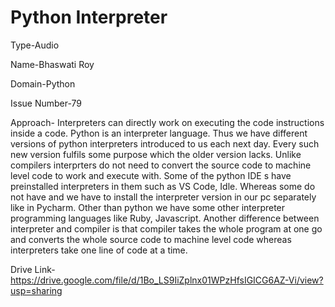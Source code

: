 # Python Interpreter

Type-Audio

Name-Bhaswati Roy

Domain-Python

Issue Number-79

Approach-
Interpreters can directly work on executing the code instructions inside a code. Python is an interpreter language. Thus we have different versions of python interpreters introduced to us each next day. Every such new version fulfils some purpose which the older version lacks. Unlike compilers interprters do not need to convert the source code to machine level code to work and execute with. 
Some of the python IDE s have preinstalled interpreters in them such as VS Code, Idle.
Whereas some do not have and we have to install the interpreter version in our pc separately like in Pycharm.
Other than python we have some other interpreter programming languages like Ruby, Javascript.
Another difference between interpreter and compiler is that compiler takes the whole program at one go and converts the whole source code to machine level code whereas interpreters take one line of code at a time. 

Drive Link- https://drive.google.com/file/d/1Bo_LS9IiZplnx01WPzHfsIGICG6AZ-Vi/view?usp=sharing
